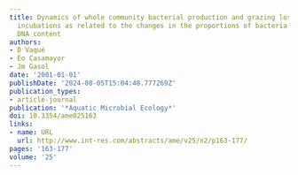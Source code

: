 ```yaml
---
title: Dynamics of whole community bacterial production and grazing losses in seawater
  incubations as related to the changes in the proportions of bacteria with different
  DNA content
authors:
- D Vaqué
- Eo Casamayor
- Jm Gasol
date: '2001-01-01'
publishDate: '2024-08-05T15:04:48.777269Z'
publication_types:
- article-journal
publication: '*Aquatic Microbial Ecology*'
doi: 10.3354/ame025163
links:
- name: URL
  url: http://www.int-res.com/abstracts/ame/v25/n2/p163-177/
pages: '163-177'
volume: '25'
---
```

